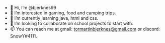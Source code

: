 - 👋 Hi, I’m @bjerknes99 
- 👀 I’m interested in gaming, food and camping trips.
- 🌱 I’m currently learning java, html and css.
- 💞️ I’m looking to collaborate on school projects to start with.
- 📫 You can reach me at gmail: tormartinbjerknes@gmail.com or discord: SnowY#4111.

<!---
bjerknes99/bjerknes99 is a ✨ special ✨ repository because its `README.md` (this file) appears on your GitHub profile.
You can click the Preview link to take a look at your changes.
--->
